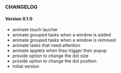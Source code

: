 ### CHANGELOG

#### Version 0.1.0

* animate touch laucher
* animate grouped tasks when a window is added
* animate grouped tasks when a window is removed
* animate tasks that need attention
* animate applets when they trigger their popup
* provide option to change the dot size
* provide option to change the dot position
* initial version

